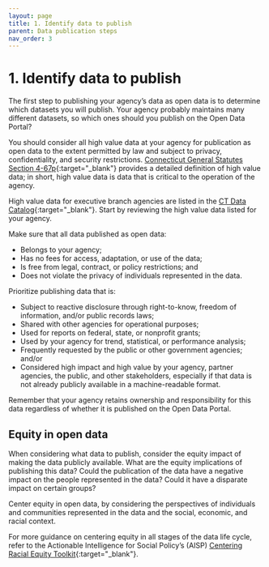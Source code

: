 ```yaml
---
layout: page
title: 1. Identify data to publish
parent: Data publication steps
nav_order: 3
---
```


# 1. Identify data to publish

The first step to publishing your agency’s data as open data is to determine which datasets you will publish. Your agency probably maintains many different datasets, so which ones should you publish on the Open Data Portal? 

You should consider all high value data at your agency for publication as open data to the extent permitted by law and subject to privacy, confidentiality, and security restrictions. [Connecticut General Statutes Section 4-67p](https://www.cga.ct.gov/current/pub/chap_050.htm#sec_4-67p){:target="_blank"} provides a detailed definition of high value data; in short, high value data is data that is critical to the operation of the agency. 

High value data for executive branch agencies are listed in the [CT Data Catalog](https://data.ct.gov/Government/CT-Data-Catalog/rym6-myq3){:target="_blank"}. Start by reviewing the high value data listed for your agency. 

Make sure that all data published as open data: 

* Belongs to your agency; 
* Has no fees for access, adaptation, or use of the data; 
* Is free from legal, contract, or policy restrictions; and
* Does not violate the privacy of individuals represented in the data.

Prioritize publishing data that is:

* Subject to reactive disclosure through right-to-know, freedom of information, and/or public records laws; 
* Shared with other agencies for operational purposes; 
* Used for reports on federal, state, or nonprofit grants; 
* Used by your agency for trend, statistical, or performance analysis; 
* Frequently requested by the public or other government agencies; and/or 
* Considered high impact and high value by your agency, partner agencies, the public, and other stakeholders, especially if that data is not already publicly available in a machine-readable format. 

Remember that your agency retains ownership and responsibility for this data regardless of whether it is published on the Open Data Portal. 

## Equity in open data 

When considering what data to publish, consider the equity impact of making the data publicly available. What are the equity implications of publishing this data? Could the publication of the data have a negative impact on the people represented in the data? Could it have a disparate impact on certain groups? 

Center equity in open data, by considering the perspectives of individuals and communities represented in the data and the social, economic, and racial context. 

For more guidance on centering equity in all stages of the data life cycle, refer to the Actionable Intelligence for Social Policy’s (AISP) [Centering Racial Equity Toolkit](https://aisp.upenn.edu/centering-equity/){:target="_blank"}.
